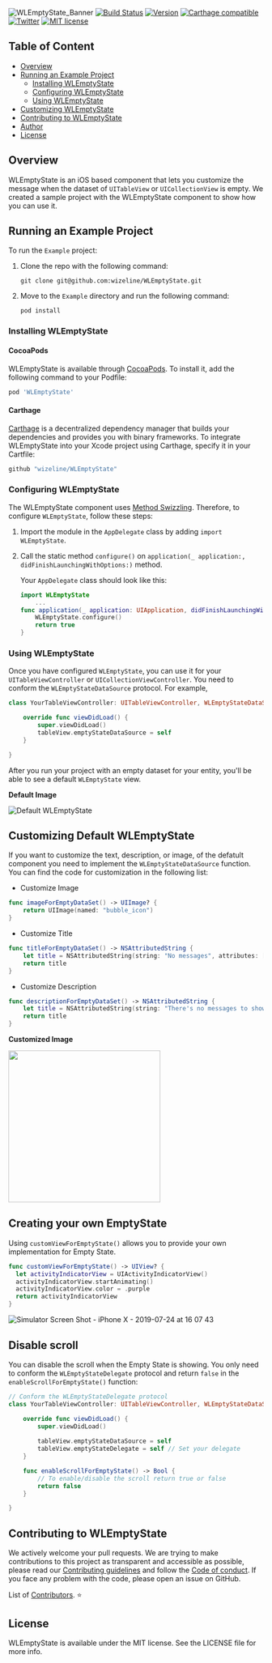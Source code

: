 ![WLEmptyState_Banner](https://user-images.githubusercontent.com/6756995/55449438-bf01f300-5588-11e9-9c0d-dd48bd5babb4.png)
[![Build Status](https://travis-ci.org/wizeline/WLEmptyState.svg?branch=develop)](https://travis-ci.org/wizeline/WLEmptyState)
[![Version](https://img.shields.io/cocoapods/v/WLEmptyState.svg?style=flat)](https://cocoapods.org/pods/WLEmptyState)
[![Carthage compatible](https://img.shields.io/badge/Carthage-compatible-4BC51D.svg?style=flat)](https://github.com/Carthage/Carthage)
[![Twitter](https://img.shields.io/twitter/follow/theWizeline.svg?label=Wizeline%20&style=flat)](http://twitter.com/thewizeline)
[![MIT license](http://img.shields.io/badge/license-MIT-brightgreen.svg)](http://opensource.org/licenses/MIT)

## Table of Content <!-- omit in toc -->

- [Overview](#overview)
- [Running an Example Project](#running-an-example-project)
  - [Installing WLEmptyState](#installing-wlemptystate)
  - [Configuring WLEmptyState](#configuring-wlemptystate)
  - [Using WLEmptyState](#using-wlemptystate)
- [Customizing WLEmptyState](#customizing-wlemptystate)
- [Contributing to WLEmptyState](#contributing-to-wlemptystate)
- [Author](#author)
- [License](#license)

## Overview

WLEmptyState is an iOS based component that lets you customize the message when the dataset of `UITableView` or `UICollectionView` is empty. We created a sample project with the WLEmptyState component to show how you can use it.

## Running an Example Project

To run the `Example` project:

1. Clone the repo with the following command:

    `git clone git@github.com:wizeline/WLEmptyState.git`

2. Move to the `Example` directory and run the following command:

    `pod install`

### Installing WLEmptyState

#### CocoaPods

WLEmptyState is available through [CocoaPods](https://cocoapods.org). To install it, add the following command to your Podfile:

```ruby
pod 'WLEmptyState'
```

#### Carthage

[Carthage](https://github.com/Carthage/Carthage) is a decentralized dependency manager that builds your dependencies and provides you with binary frameworks. To integrate WLEmptyState into your Xcode project using Carthage, specify it in your Cartfile:

```ruby
github "wizeline/WLEmptyState"
```

### Configuring WLEmptyState

The WLEmptyState component uses [Method Swizzling](https://nshipster.com/method-swizzling/). Therefore, to configure `WLEmptyState`, follow these steps:

1. Import the module in the `AppDelegate` class by adding `import WLEmptyState`.

2. Call the static method `configure()` on `application(_ application:, didFinishLaunchingWithOptions:)` method.

    Your `AppDelegate` class should look like this:

    ```Swift
    import WLEmptyState
        ...
    func application(_ application: UIApplication, didFinishLaunchingWithOptions launchOptions: [UIApplication.LaunchOptionsKey: Any]?) -> Bool {
        WLEmptyState.configure()
        return true
    }
    ```

### Using WLEmptyState

Once you have configured `WLEmptyState`, you can use it for your `UITableViewController` or `UICollectionViewController`. You need to conform the `WLEmptyStateDataSource` protocol. For example,

```Swift
class YourTableViewController: UITableViewController, WLEmptyStateDataSource {

    override func viewDidLoad() {
        super.viewDidLoad()
        tableView.emptyStateDataSource = self
    }

}
```

After you run your project with an empty dataset for your entity, you'll be able to see a default `WLEmptyState` view.

**Default Image**

![Default WLEmptyState](https://user-images.githubusercontent.com/6756995/52525837-21b7cc00-2c75-11e9-8ef4-6c2ca226ddb3.png)

## Customizing Default WLEmptyState
If you want to customize the text, description, or image, of the defatult component you need to implement the `WLEmptyStateDataSource` function. You can find the code for customization in the following list:

- Customize Image

```Swift
func imageForEmptyDataSet() -> UIImage? {
    return UIImage(named: "bubble_icon")
}
```

- Customize Title

```Swift
func titleForEmptyDataSet() -> NSAttributedString {
    let title = NSAttributedString(string: "No messages", attributes: [NSAttributedString.Key.font: UIFont.preferredFont(forTextStyle: .headline)])
    return title
}
```

- Customize Description

```Swift
func descriptionForEmptyDataSet() -> NSAttributedString {
    let title = NSAttributedString(string: "There's no messages to show.", attributes: [NSAttributedString.Key.font: UIFont.preferredFont(forTextStyle: .caption1)])
    return title
}
```

**Customized Image**

<img src="https://user-images.githubusercontent.com/3466367/52595877-8fe6c500-2e14-11e9-85f3-2937746d4b24.png" width="300">

## Creating your own EmptyState
Using `customViewForEmptyState()` allows you to provide your own implementation for Empty State.

```Swift
func customViewForEmptyState() -> UIView? {
  let activityIndicatorView = UIActivityIndicatorView()
  activityIndicatorView.startAnimating()
  activityIndicatorView.color = .purple
  return activityIndicatorView
}
```
![Simulator Screen Shot - iPhone X - 2019-07-24 at 16 07 43](https://user-images.githubusercontent.com/6756995/61828904-62735e00-ae2d-11e9-8020-2014ac3bfb17.png)

## Disable scroll
You can disable the scroll when the Empty State is showing. You only need to conform the `WLEmptyStateDelegate` protocol and return `false` in the `enableScrollForEmptyState()` function: 

```Swift
// Conform the WLEmptyStateDelegate protocol
class YourTableViewController: UITableViewController, WLEmptyStateDataSource, WLEmptyStateDelegate {

    override func viewDidLoad() {
        super.viewDidLoad()
        
        tableView.emptyStateDataSource = self        
        tableView.emptyStateDelegate = self // Set your delegate
    }

    func enableScrollForEmptyState() -> Bool {        
        // To enable/disable the scroll return true or false
        return false 
    }

}
```

## Contributing to WLEmptyState

We actively welcome your pull requests. We are trying to make contributions to this project as transparent and accessible as possible, please read our [Contributing guidelines](contributing.md) and follow the [Code of conduct](CODE_OF_CONDUCT.md).
If you face any problem with the code, please open an issue on GitHub.

List of [Contributors](https://github.com/wizeline/WLEmptyState/graphs/contributors). ⭐️

## License

WLEmptyState is available under the MIT license. See the LICENSE file for more info.
